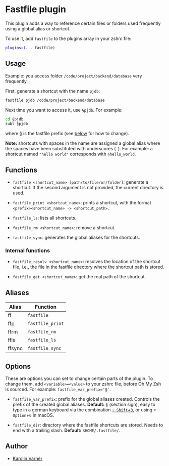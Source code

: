 # Fastfile plugin

This plugin adds a way to reference certain files or folders used frequently using
a global alias or shortcut.

To use it, add `fastfile` to the plugins array in your zshrc file:

```zsh
plugins=(... fastfile)
```

## Usage

Example: you access folder `/code/project/backend/database` very frequently.

First, generate a shortcut with the name `pjdb`:

```zsh
fastfile pjdb /code/project/backend/database
```

Next time you want to access it, use `§pjdb`. For example:

```zsh
cd §pjdb
subl §pjdb
```

where § is the fastfile prefix (see [below](#options) for how to change).

**Note:** shortcuts with spaces in the name are assigned a global alias
where the spaces have been substituted with underscores (`_`). For example:
a shortcut named `"hello world"` corresponds with `§hello_world`.

## Functions

- `fastfile <shortcut_name> [path/to/file/or/folder]`: generate a shortcut.
  If the second argument is not provided, the current directory is used.

- `fastfile_print <shortcut_name>`: prints a shortcut, with the format
  `<prefix><shortcut_name> -> <shortcut_path>`.

- `fastfile_ls`: lists all shortcuts.

- `fastfile_rm <shortcut_name>`: remove a shortcut.

- `fastfile_sync`: generates the global aliases for the shortcuts.

### Internal functions

- `fastfile_resolv <shortcut_name>`: resolves the location of the shortcut
  file, i.e., the file in the fastfile directory where the shortcut path
  is stored.

- `fastfile_get <shortcut_name>`: get the real path of the shortcut.

## Aliases

| Alias  | Function         |
|--------|------------------|
| ff     | `fastfile`       |
| ffp    | `fastfile_print` |
| ffrm   | `fastfile_rm`    |
| ffls   | `fastfile_ls`    |
| ffsync | `fastfile_sync`  |

## Options

These are options you can set to change certain parts of the plugin. To change
them, add `<variable>=<value>` to your zshrc file, before Oh My Zsh is sourced.
For example: `fastfile_var_prefix='@'`.

- `fastfile_var_prefix`: prefix for the global aliases created. Controls the prefix of the
  created global aliases.
  **Default:** `§` (section sign), easy to type in a german keyboard via the combination
  [`⇧ Shift`+`3`](https://en.wikipedia.org/wiki/German_keyboard_layout#/media/File:KB_Germany.svg),
  or using `⌥ Option`+`6` in macOS.

- `fastfile_dir`: directory where the fastfile shortcuts are stored. Needs to end
  with a trailing slash.
  **Default:** `$HOME/.fastfile/`.

## Author

- [Karolin Varner](https://github.com/koraa)
